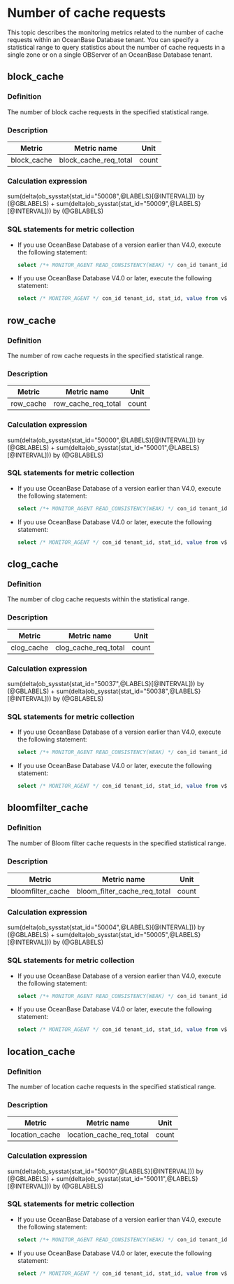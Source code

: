 # Number of cache requests

This topic describes the monitoring metrics related to the number of cache requests within an OceanBase Database tenant. You can specify a statistical range to query statistics about the number of cache requests in a single zone or on a single OBServer of an OceanBase Database tenant.

## block_cache

### Definition

The number of block cache requests in the specified statistical range.

### Description

| **Metric**  |      Metric name      | **Unit** |
|-------------|-----------------------|----------|
| block_cache | block_cache_req_total | count      |

### Calculation expression

sum(delta(ob_sysstat{stat_id="50008",@LABELS}\[@INTERVAL\])) by (@GBLABELS) + sum(delta(ob_sysstat{stat_id="50009",@LABELS}\[@INTERVAL\])) by (@GBLABELS)

### SQL statements for metric collection

* If you use OceanBase Database of a version earlier than V4.0, execute the following statement:

  ```sql
  select /*+ MONITOR_AGENT READ_CONSISTENCY(WEAK) */ con_id tenant_id, stat_id, value from v$sysstat where stat_id IN (50008, 50009) and (con_id > 1000 or con_id = 1) and class < 1000
  ```

* If you use OceanBase Database V4.0 or later, execute the following statement:

  ```sql
  select /* MONITOR_AGENT */ con_id tenant_id, stat_id, value from v$sysstat where stat_id IN (50008, 50009) and (con_id > 1000 or con_id = 1) and class < 1000
  ```

## row_cache

### Definition

The number of row cache requests in the specified statistical range.

### Description

| **Metric** |     Metric name     | **Unit** |
|------------|---------------------|----------|
| row_cache  | row_cache_req_total | count      |

### Calculation expression

sum(delta(ob_sysstat{stat_id="50000",@LABELS}\[@INTERVAL\])) by (@GBLABELS) + sum(delta(ob_sysstat{stat_id="50001",@LABELS}\[@INTERVAL\])) by (@GBLABELS)

### SQL statements for metric collection

* If you use OceanBase Database of a version earlier than V4.0, execute the following statement:

  ```sql
  select /*+ MONITOR_AGENT READ_CONSISTENCY(WEAK) */ con_id tenant_id, stat_id, value from v$sysstat where stat_id IN (50000, 50001) and (con_id > 1000 or con_id = 1) and class < 1000
  ```

* If you use OceanBase Database V4.0 or later, execute the following statement:

  ```sql
  select /* MONITOR_AGENT */ con_id tenant_id, stat_id, value from v$sysstat where stat_id IN (50000, 50001) and (con_id > 1000 or con_id = 1) and class < 1000
  ```

## clog_cache

### Definition

The number of clog cache requests within the statistical range.

### Description

| **Metric** |     Metric name      | **Unit** |
|------------|----------------------|----------|
| clog_cache | clog_cache_req_total | count      |

### Calculation expression

sum(delta(ob_sysstat{stat_id="50037",@LABELS}\[@INTERVAL\])) by (@GBLABELS) + sum(delta(ob_sysstat{stat_id="50038",@LABELS}\[@INTERVAL\])) by (@GBLABELS)

### SQL statements for metric collection

* If you use OceanBase Database of a version earlier than V4.0, execute the following statement:

  ```sql
  select /*+ MONITOR_AGENT READ_CONSISTENCY(WEAK) */ con_id tenant_id, stat_id, value from v$sysstat where stat_id IN (50037, 50038) and (con_id > 1000 or con_id = 1) and class < 1000
  ```

* If you use OceanBase Database V4.0 or later, execute the following statement:

  ```sql
  select /* MONITOR_AGENT */ con_id tenant_id, stat_id, value from v$sysstat where stat_id IN (50037, 50038) and (con_id > 1000 or con_id = 1) and class < 1000
  ```

## bloomfilter_cache

### Definition

The number of Bloom filter cache requests in the specified statistical range.

### Description

|    **Metric**     |       **Metric name**        | **Unit** |
|-------------------|------------------------------|----------|
| bloomfilter_cache | bloom_filter_cache_req_total | count      |

### Calculation expression

sum(delta(ob_sysstat{stat_id="50004",@LABELS}\[@INTERVAL\])) by (@GBLABELS) + sum(delta(ob_sysstat{stat_id="50005",@LABELS}\[@INTERVAL\])) by (@GBLABELS)

### SQL statements for metric collection

* If you use OceanBase Database of a version earlier than V4.0, execute the following statement:

  ```sql
  select /*+ MONITOR_AGENT READ_CONSISTENCY(WEAK) */ con_id tenant_id, stat_id, value from v$sysstat where stat_id IN (50004, 50005) and (con_id > 1000 or con_id = 1) and class < 1000
  ```

* If you use OceanBase Database V4.0 or later, execute the following statement:

  ```sql
  select /* MONITOR_AGENT */ con_id tenant_id, stat_id, value from v$sysstat where stat_id IN (50004, 50005) and (con_id > 1000 or con_id = 1) and class < 1000
  ```

## location_cache

### Definition

The number of location cache requests in the specified statistical range.

### Description

|   **Metric**   |       Metric name        | **Unit** |
|----------------|--------------------------|----------|
| location_cache | location_cache_req_total | count      |

### Calculation expression

sum(delta(ob_sysstat{stat_id="50010",@LABELS}\[@INTERVAL\])) by (@GBLABELS) + sum(delta(ob_sysstat{stat_id="50011",@LABELS}\[@INTERVAL\])) by (@GBLABELS)

### SQL statements for metric collection

* If you use OceanBase Database of a version earlier than V4.0, execute the following statement:

  ```sql
  select /*+ MONITOR_AGENT READ_CONSISTENCY(WEAK) */ con_id tenant_id, stat_id, value from v$sysstat where stat_id IN (50010, 50011) and (con_id > 1000 or con_id = 1) and class < 1000
  ```

* If you use OceanBase Database V4.0 or later, execute the following statement:

  ```sql
  select /* MONITOR_AGENT */ con_id tenant_id, stat_id, value from v$sysstat where stat_id IN (50010, 50011) and (con_id > 1000 or con_id = 1) and class < 1000
  ```
